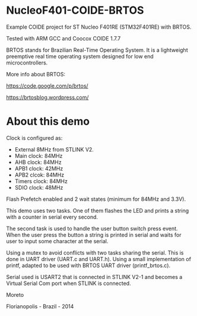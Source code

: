 NucleoF401-COIDE-BRTOS
======================

Example COIDE project for ST Nucleo F401RE (STM32F401RE) with BRTOS.

Tested with ARM GCC and Coocox COIDE 1.7.7

BRTOS stands for Brazilian Real-Time Operating System. It is a lightweight 
preemptive real time operating system designed for low end microcontrollers.

More info about BRTOS:

https://code.google.com/p/brtos/

https://brtosblog.wordpress.com/

# About this demo #

Clock is configured as:
 * External 8MHz from STLINK V2.
 * Main clock: 84MHz
 * AHB clock: 84MHz
 * APB1 clock: 42MHz
 * APB2 clcok: 84MHz
 * Timers clock: 84MHz
 * SDIO clock: 48MHz

Flash Prefetch enabled and 2 wait states (minimum for 84MHz and 3.3V).

This demo uses two tasks. One of them flashes the LED and prints a
string with a counter in serial every second.

The second task is used to handle the user button switch press event. 
When the user press the button a string is printed in serial and 
waits for user to input some character at the serial.

Using a mutex to avoid conflicts with two tasks sharing the serial.
This is done in UART driver (UART.c and UART.h).
Using a small implementation of printf, adapted to be used with 
BRTOS UART driver (printf_brtos.c).

Serial used is USART2 that is connected in STLINK V2-1 and becomes 
a Virtual Serial Com port when STLINK is connected.

Moreto

Florianopolis - Brazil - 2014
